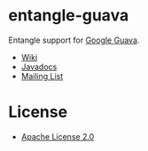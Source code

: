 entangle-guava
==============

Entangle support for [Google Guava](http://code.google.com/p/guava-libraries/).

* [Wiki](https://github.com/markhobson/entangle-guava/wiki)
* [Javadocs](http://markhobson.github.com/entangle-guava/apidocs/)
* [Mailing List](https://groups.google.com/d/forum/entangle)

# License

* [Apache License 2.0](http://www.apache.org/licenses/LICENSE-2.0.html)
